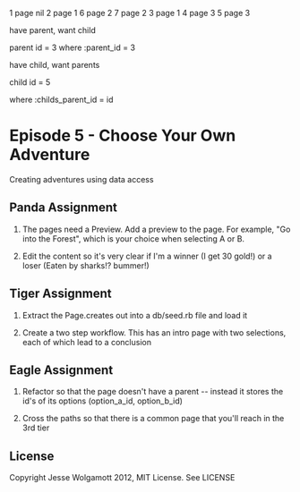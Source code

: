 1 page nil
	2 page 1
		6 page 2
		7 page 2
	3 page 1
		4 page 3
		5 page 3
		
have parent, want child

parent id = 3
where :parent_id = 3


have child, want parents

child id = 5

where :childs_parent_id = id

Episode 5 - Choose Your Own Adventure
=====================================

Creating adventures using data access

Panda Assignment
----------------

1. The pages need a Preview. Add a preview to the page. For example, "Go into the Forest", which is your 
choice when selecting A or B.

2. Edit the content so it's very clear if I'm a winner (I get 30 gold!) or a loser (Eaten by sharks!? bummer!)

Tiger Assignment
----------------

1. Extract the Page.creates out into a db/seed.rb file and load it

2. Create a two step workflow. This has an intro page with two selections, each of which lead to a conclusion

Eagle Assignment
----------------

1. Refactor so that the page doesn't have a parent -- instead it stores the id's of its options (option_a_id, option_b_id)

2. Cross the paths so that there is a common page that you'll reach in the 3rd tier

License
-------

Copyright Jesse Wolgamott 2012, MIT License. See LICENSE
